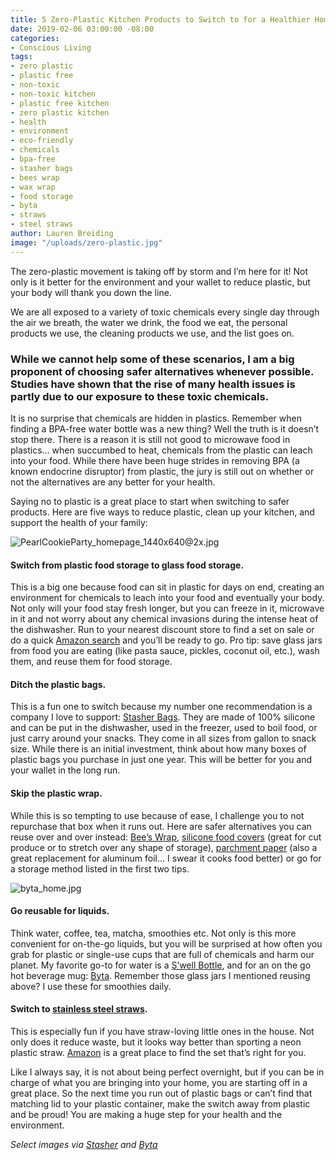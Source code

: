 ```yaml
---
title: 5 Zero-Plastic Kitchen Products to Switch to for a Healthier Home
date: 2019-02-06 03:00:00 -08:00
categories:
- Conscious Living
tags:
- zero plastic
- plastic free
- non-toxic
- non-toxic kitchen
- plastic free kitchen
- zero plastic kitchen
- health
- environment
- eco-friendly
- chemicals
- bpa-free
- stasher bags
- bees wrap
- wax wrap
- food storage
- byta
- straws
- steel straws
author: Lauren Breiding
image: "/uploads/zero-plastic.jpg"
---
```


The zero-plastic movement is taking off by storm and I’m here for it! Not only is it better for the environment and your wallet to reduce plastic, but your body will thank you down the line. 

We are all exposed to a variety of toxic chemicals every single day through the air we breath, the water we drink, the food we eat, the personal products we use, the cleaning products we use, and the list goes on. 

### While we cannot help some of these scenarios, I am a big proponent of choosing safer alternatives whenever possible. Studies have shown that the rise of many health issues is partly due to our exposure to these toxic chemicals. 

It is no surprise that chemicals are hidden in plastics. Remember when finding a BPA-free water bottle was a new thing? Well the truth is it doesn’t stop there. There is a reason it is still not good to microwave food in plastics... when succumbed to heat, chemicals from the plastic can leach into your food. While there have been huge strides in removing BPA (a known endocrine disruptor) from plastic, the jury is still out on whether or not the alternatives are any better for your health. 

Saying no to plastic is a great place to start when switching to safer products. Here are five ways to reduce plastic, clean up your kitchen, and support the health of your family:

![PearlCookieParty_homepage_1440x640@2x.jpg](/uploads/PearlCookieParty_homepage_1440x640@2x.jpg)

#### Switch from plastic food storage to glass food storage. 

This is a big one because food can sit in plastic for days on end, creating an environment for chemicals to leach into your food and eventually your body. Not only will your food stay fresh longer, but you can freeze in it, microwave in it and not worry about any chemical invasions during the intense heat of the dishwasher. Run to your nearest discount store to find a set on sale or do a quick [Amazon search](https://www.amazon.com/dp/B06XJKYS83/ref=as_li_ss_tl?&ascsub&ref=exp_influencer-fb435596_lv_dp_vv_d&linkCode=sl1&tag=deto06-20&linkId=cfe8a5cd848dc5aa2ac3d7a5e29327f9&language=en_US) and you’ll be ready to go. Pro tip: save glass jars from food you are eating (like pasta sauce, pickles, coconut oil, etc.), wash them, and reuse them for food storage.

#### Ditch the plastic bags. 

This is a fun one to switch because my number one recommendation is a company I love to support: [Stasher Bags](https://www.amazon.com/Stasher-Reusable-Silicone-Sandwich-Storage/dp/B01DZQT9CU/ref=as_li_ss_tl?s=home-garden&ie=UTF8&qid=1549166037&sr=1-1-spons&keywords=stasher+bags&psc=1&linkCode=sl1&tag=deto06-20&linkId=5a95ca2f972a15ad248f5dec751c48fb&language=en_US). They are made of 100% silicone and can be put in the dishwasher, used in the freezer, used to boil food, or just carry around your snacks. They come in all sizes from gallon to snack size. While there is an initial investment, think about how many boxes of plastic bags you purchase in just one year. This will be better for you and your wallet in the long run. 

#### Skip the plastic wrap. 

While this is so tempting to use because of ease, I challenge you to not repurchase that box when it runs out. Here are safer alternatives you can reuse over and over instead: [Bee’s Wrap](https://www.amazon.com/Bees-Wrap-Assorted-Sustainable-Honeycomb/dp/B0126LMDFK/ref=as_li_ss_tl?ie=UTF8&linkCode=sl1&tag=deto06-20&linkId=5829174ae4a41ce8ecaae639823f48e3&language=en_US), [silicone food covers](https://www.amazon.com/Silicone-EXCLUSIVE-Expandable-Containers-Dishwasher/dp/B013QFYFCE/ref=as_li_ss_tl?s=home-garden&ie=UTF8&qid=1549166137&sr=1-4&keywords=silicone+food+cover&linkCode=sl1&tag=deto06-20&linkId=5eaa3431d970a5a997b737a27357313c&language=en_US) (great for cut produce or to stretch over any shape of storage), [parchment paper](https://www.amazon.com/If-You-Care-Certified-Parchment/dp/B06Y5X568Z/ref=as_li_ss_tl?s=kitchen&ie=UTF8&qid=1549166463&sr=1-8&keywords=parchment+paper&linkCode=sl1&tag=deto06-20&linkId=535c5582d367b555f899a12699bc7ce3&language=en_US) (also a great replacement for aluminum foil... I swear it cooks food better) or go for a storage method listed in the first two tips.

![byta_home.jpg](/uploads/byta_home.jpg)

#### Go reusable for liquids. 

Think water, coffee, tea, matcha, smoothies etc. Not only is this more convenient for on-the-go liquids, but you will be surprised at how often you grab for plastic or single-use cups that are full of chemicals and harm our planet. My favorite go-to for water is a [S’well Bottle](https://www.amazon.com/Swell-Vacuum-Insulated-Stainless-Supernova/dp/B00PUIIDBU/ref=as_li_ss_tl?s=home-garden&ie=UTF8&qid=1549166504&sr=1-4&keywords=swell%2Bbottle&linkCode=sl1&tag=deto06-20&linkId=0e904e4d325086fded6df0fdfc66465d&language=en_US&th=1), and for an on the go hot beverage mug: [Byta](https://mybyta.com/). Remember those glass jars I mentioned reusing above? I use these for smoothies daily.

#### Switch to [stainless steel straws](https://www.amazon.com/Stainless-Drinking-Tumblers-Cleaning-Included/dp/B019YJT918/ref=as_li_ss_tl?ie=UTF8&qid=1549166589&sr=8-5&keywords=stainless+steel+straws&linkCode=sl1&tag=deto06-20&linkId=634b91590ac79139ad41a6f96263a8c9&language=en_US). 

This is especially fun if you have straw-loving little ones in the house. Not only does it reduce waste, but it looks way better than sporting a neon plastic straw. [Amazon](https://www.amazon.com/Stainless-Drinking-Tumblers-Cleaning-Included/dp/B019YJT918/ref=as_li_ss_tl?ie=UTF8&qid=1549166589&sr=8-5&keywords=stainless+steel+straws&linkCode=sl1&tag=deto06-20&linkId=634b91590ac79139ad41a6f96263a8c9&language=en_US) is a great place to find the set that’s right for you. 

Like I always say, it is not about being perfect overnight, but if you can be in charge of what you are bringing into your home, you are starting off in a great place. So the next time you run out of plastic bags or can’t find that matching lid to your plastic container, make the switch away from plastic and be proud! You are making a huge step for your health and the environment. 

_Select images via [Stasher](https://www.stasherbag.com/) and [Byta](https://mybyta.com/)_